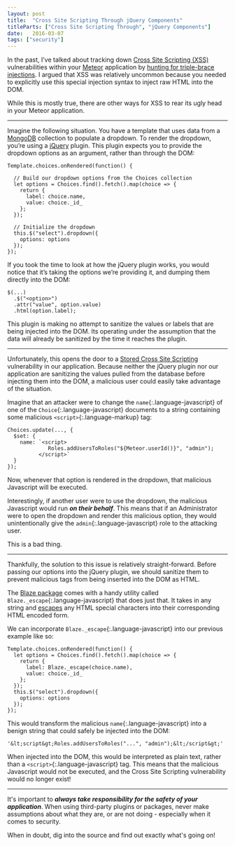 ```yaml
---
layout: post
title:  "Cross Site Scripting Through jQuery Components"
titleParts: ["Cross Site Scripting Through", "jQuery Components"]
date:   2016-03-07
tags: ["security"]
---
```


In the past, I’ve talked about tracking down [Cross Site Scripting (XSS)](https://www.owasp.org/index.php/Cross-site_Scripting_(XSS)) vulnerabilities within your [Meteor](https://www.meteor.com/) application by [hunting for triple-brace injections](/2015/04/03/black-box-meteor-triple-brace-xss/). I argued that XSS was relatively uncommon because you needed to explicitly use this special injection syntax to inject raw HTML into the DOM. 

While this is mostly true, there are other ways for XSS to rear its ugly head in your Meteor application.

<hr/>

Imagine the following situation. You have a template that uses data from a [MongoDB](https://www.mongodb.com/) collection to populate a dropdown. To render the dropdown, you’re using a [jQuery](https://jquery.com/) plugin. This plugin expects you to provide the dropdown options as an argument, rather than through the DOM:

<pre class="language-javascript"><code class="language-javascript">Template.choices.onRendered(function() {

  // Build our dropdown options from the Choices collection
  let options = Choices.find().fetch().map(choice => {
    return {
      label: choice.name,
      value: choice._id_
    };
  });
  
  // Initialize the dropdown
  this.$("select").dropdown({
    options: options
  });
});
</code></pre>

If you took the time to look at how the jQuery plugin works, you would notice that it’s taking the options we’re providing it, and dumping them directly into the DOM:

<pre class="language-javascript"><code class="language-javascript">$(...)
  .$("&lt;option&gt;")
  .attr("value", option.value)
  .html(option.label);
</code></pre>

This plugin is making no attempt to sanitize the values or labels that are being injected into the DOM. Its operating under the assumption that the data will already be sanitized by the time it reaches the plugin.

<hr/>

Unfortunately, this opens the door to a [Stored Cross Site Scripting](https://www.owasp.org/index.php/Cross-site_Scripting_(XSS)#Stored_XSS_Attacks) vulnerability in our application. Because neither the jQuery plugin nor our application are sanitizing the values pulled from the database before injecting them into the DOM, a malicious user could easily take advantage of the situation.

Imagine that an attacker were to change the `name`{:.language-javascript} of one of the `Choice`{:.language-javascript} documents to a string containing some malicious `<script>`{:.language-markup} tag:

<pre class="language-javascript"><code class="language-javascript">Choices.update(..., {
  $set: {
    name: `&lt;script&gt;
             Roles.addUsersToRoles("${Meteor.userId()}", "admin");
          &lt;/script&gt;`
  }
});</code></pre>

Now, whenever that option is rendered in the dropdown, that malicious Javascript will be executed.

Interestingly, if another user were to use the dropdown, the malicious Javascript would run ___on their behalf___. This means that if an Administrator were to open the dropdown and render this malicious option, they would unintentionally give the `admin`{:.language-javascript} role to the attacking user.

This is a bad thing.

<hr/>

Thankfully, the solution to this issue is relatively straight-forward. Before passing our options into the jQuery plugin, we should sanitize them to prevent malicious tags from being inserted into the DOM as HTML.

The [Blaze package](https://github.com/meteor/meteor/tree/devel/packages/blaze) comes with a handy utility called `Blaze._escape`{:.language-javascript} that does just that. It takes in any string and [escapes](http://www.htmlescape.net/htmlescape_tool.html) any HTML special characters into their corresponding HTML encoded form.

We can incorporate `Blaze._escape`{:.language-javascript} into our previous example like so:

<pre class="language-javascript"><code class="language-javascript">Template.choices.onRendered(function() {
  let options = Choices.find().fetch().map(choice => {
    return {
      label: Blaze._escape(choice.name),
      value: choice._id_
    };
  });
  this.$("select").dropdown({
    options: options
  });
});</code></pre>

This would transform the malicious `name`{:.language-javascript} into a benign string that could safely be injected into the DOM:

<pre class="language-javascript"><code class="language-javascript">'&amp;lt;script&amp;gt;Roles.addUsersToRoles("...", "admin");&amp;lt;/script&amp;gt;'</code></pre>

When injected into the DOM, this would be interpreted as plain text, rather than a `<script>`{:.language-javascript} tag. This means that the malicious Javascript would not be executed, and the Cross Site Scripting vulnerability would no longer exist!

<hr/>

It's important to ___always take responsibility for the safety of your application___. When using third-party plugins or packages, never make assumptions about what they are, or are not doing - especially when it comes to security. 

When in doubt, dig into the source and find out exactly what's going on!
